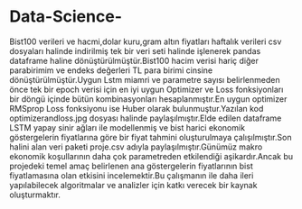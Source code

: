 # Data-Science-
Bist100 verileri ve hacmi,dolar kuru,gram altın fiyatları haftalık verileri csv dosyaları halinde indirilmiş tek bir veri seti halinde işlenerek pandas dataframe haline dönüştürülmüştür.Bist100 hacim verisi hariç diğer parabirimim ve endeks değerleri TL para birimi cinsine dönüştürülmüştür.Uygun Lstm miamri ve parametre sayısı belirlenmeden önce tek bir epoch verisi için  en iyi uygun Optimizer ve Loss fonksiyonları bir döngü içinde bütün kombinasyonları hesaplanmıştır.En uygun optimizer RMSprop Loss fonksiyonu ise Huber olarak bulunmuştur.Yazılan kod optimizerandloss.jpg dosyası halinde paylaşılmıştır.Elde edilen dataframe LSTM yapay sinir ağları ile modellenmiş ve bist harici ekonomik göstergelerin fiyatlarına göre bir fiyat tahmini oluşturulmaya çalışılmıştır.Son halini alan veri paketi proje.csv adıyla paylaşılmıştır.Günümüz makro ekonomik koşullarının daha çok parametreden etkilendiği aşikardır.Ancak bu projedeki temel amaç belirlenen ana göstergelerin fiyatlarının bist fiyatlamasına olan etkisini incelemektir.Bu çalışmanın ile daha ileri yapılabilecek algoritmalar ve analizler için katkı verecek bir kaynak oluşturmaktır.  
